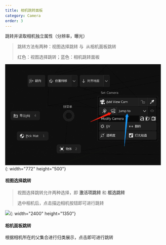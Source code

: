 ```yaml
---
title: 相机跳转面板
category: Camera
order: 3
---
```


跳转并读取相机独立属性（分辨率，曝光）

> 跳转方法有两种：视图选择跳转 与&nbsp; 从相机面板跳转
>
>
> 红色：视图选择跳转；蓝色：相机跳转面板

![](/uploads/image-20200809183755136.png){: width="772" height="500"}

#### 视图选择跳转

> 视图选择跳转允许两种选择，即 **激活项跳转** 和 **框选跳转**
>
>
> 选中相机后，点击描边相机按钮即可进行跳转

![](/uploads/switch1.gif){: width="2400" height="1350"}

#### 相机面板跳转

根据相机所在的父集合进行归类展示，点击即可进行跳转